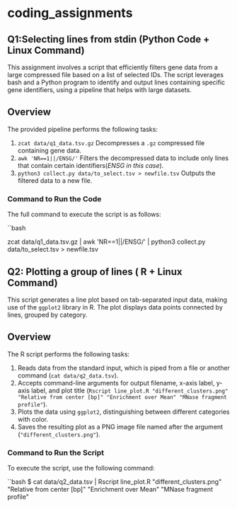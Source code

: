 # coding_assignments

## Q1:Selecting lines from stdin (Python Code + Linux Command)

This assignment involves a script that efficiently filters gene data from a large compressed file based on a list of selected IDs. The script leverages bash and a Python program to identify and output lines containing specific gene identifiers, using a pipeline that helps with large datasets.

## Overview

The provided pipeline performs the following tasks:
1. `zcat data/q1_data.tsv.gz`  Decompresses a `.gz` compressed file containing gene data.
2. `awk 'NR==1||/ENSG/'` Filters the decompressed data to include only lines that contain certain identifiers(*ENSG in this case*).
3. `python3 collect.py data/to_select.tsv > newfile.tsv` Outputs the filtered data to a new file.

### Command to Run the Code

The full command to execute the script is as follows:

``bash

zcat data/q1_data.tsv.gz | awk 'NR==1||/ENSG/' | python3 collect.py data/to_select.tsv > newfile.tsv


## Q2: Plotting a group of lines ( R + Linux Command)

This script generates a line plot based on tab-separated input data, making use of the `ggplot2` library in R. The plot displays data points connected by lines, grouped by category.

## Overview

The R script performs the following tasks:
1.  Reads data from the standard input, which is piped from a file or another command (`cat data/q2_data.tsv`).
2. Accepts command-line arguments for output filename, x-axis label, y-axis label, and plot title (`Rscript line_plot.R "different_clusters.png" "Relative from center [bp]" "Enrichment over Mean" "MNase fragment profile"`).
3. Plots the data using `ggplot2`, distinguishing between different categories with color.
4. Saves the resulting plot as a PNG image file named after the argument (`"different_clusters.png"`).

### Command to Run the Script

To execute the script, use the following command:

``bash
$ cat data/q2_data.tsv | Rscript line_plot.R "different_clusters.png" "Relative from center [bp]" "Enrichment over Mean" "MNase fragment profile"
